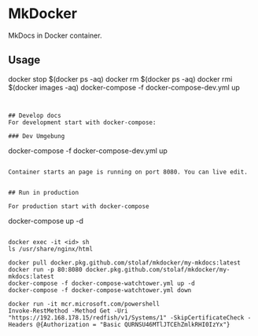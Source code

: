 # MkDocker

MkDocs in Docker container. 

## Usage

docker stop $(docker ps -aq)
docker rm $(docker ps -aq)
docker rmi $(docker images -aq)
docker-compose -f docker-compose-dev.yml up
```


## Develop docs 
For development start with docker-compose:

### Dev Umgebung
```
docker-compose -f docker-compose-dev.yml up
```

Container starts an page is running on port 8080. You can live edit.


## Run in production

For production start with docker-compose 

```
docker-compose up -d
```

docker exec -it <id> sh
ls /usr/share/nginx/html

docker pull docker.pkg.github.com/stolaf/mkdocker/my-mkdocs:latest
docker run -p 80:8080 docker.pkg.github.com/stolaf/mkdocker/my-mkdocs:latest
docker-compose -f docker-compose-watchtower.yml up -d
docker-compose -f docker-compose-watchtower.yml down

docker run -it mcr.microsoft.com/powershell
Invoke-RestMethod -Method Get -Uri "https://192.168.178.15/redfish/v1/Systems/1" -SkipCertificateCheck -Headers @{Authorization = "Basic QURNSU46MTlJTCEhZmlkRHI0IzYx"}
